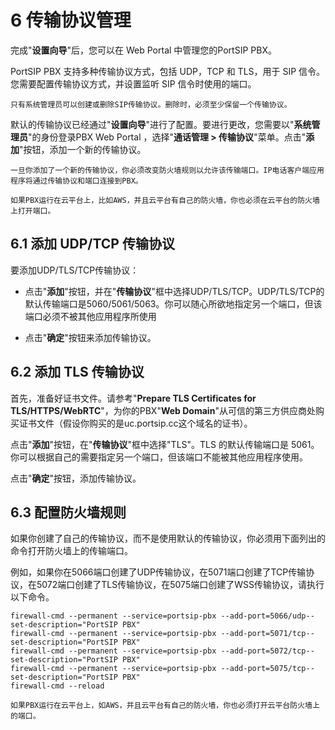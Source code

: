 # 6 传输协议管理

完成"**设置向导**"后，您可以在 Web Portal 中管理您的PortSIP PBX。

PortSIP PBX 支持多种传输协议方式，包括 UDP，TCP 和 TLS，用于 SIP 信令。您需要配置传输协议方式，并设置监听 SIP 信令时使用的端口。

```
只有系统管理员可以创建或删除SIP传输协议。删除时，必须至少保留一个传输协议。
```

默认的传输协议已经通过"**设置向导**"进行了配置。要进行更改，您需要以"**系统管理员**"的身份登录PBX Web Portal ，选择"**通话管理 > 传输协议**"菜单。点击"**添加**"按钮，添加一个新的传输协议。

```
一旦你添加了一个新的传输协议，你必须改变防火墙规则以允许该传输端口。IP电话客户端应用程序将通过传输协议和端口连接到PBX。

如果PBX运行在云平台上，比如AWS，并且云平台有自己的防火墙，你也必须在云平台的防火墙上打开端口。
```

## 6.1 添加 UDP/TCP 传输协议

要添加UDP/TLS/TCP传输协议：

+ 点击"**添加**"按钮，并在"**传输协议**"框中选择UDP/TLS/TCP。UDP/TLS/TCP的默认传输端口是5060/5061/5063。你可以随心所欲地指定另一个端口，但该端口必须不被其他应用程序所使用

+ 点击"**确定**"按钮来添加传输协议。

## 6.2 添加 TLS 传输协议

首先，准备好证书文件。请参考"**Prepare TLS Certificates for TLS/HTTPS/WebRTC**"，为你的PBX"**Web Domain**"从可信的第三方供应商处购买证书文件（假设你购买的是uc.portsip.cc这个域名的证书）。

点击"**添加**"按钮，在"**传输协议**"框中选择"TLS"。TLS 的默认传输端口是 5061。你可以根据自己的需要指定另一个端口，但该端口不能被其他应用程序使用。

点击"**确定**"按钮，添加传输协议。

## 6.3 配置防火墙规则

如果你创建了自己的传输协议，而不是使用默认的传输协议，你必须用下面列出的命令打开防火墙上的传输端口。

例如，如果你在5066端口创建了UDP传输协议，在5071端口创建了TCP传输协议，在5072端口创建了TLS传输协议，在5075端口创建了WSS传输协议，请执行以下命令。
```
firewall-cmd --permanent --service=portsip-pbx --add-port=5066/udp--set-description="PortSIP PBX"
firewall-cmd --permanent --service=portsip-pbx --add-port=5071/tcp--set-description="PortSIP PBX"
firewall-cmd --permanent --service=portsip-pbx --add-port=5072/tcp--set-description="PortSIP PBX"
firewall-cmd --permanent --service=portsip-pbx --add-port=5075/tcp--set-description="PortSIP PBX"
firewall-cmd --reload
```
```
如果PBX运行在云平台上，如AWS，并且云平台有自己的防火墙，你也必须打开云平台防火墙上的端口。
```






























































































